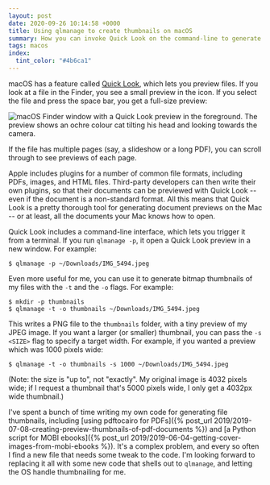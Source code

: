 ```yaml
---
layout: post
date: 2020-09-26 10:14:58 +0000
title: Using qlmanage to create thumbnails on macOS
summary: How you can invoke Quick Look on the command-line to generate high-quality thumbnails.
tags: macos
index:
  tint_color: "#4b6ca1"
---
```


macOS has a feature called [Quick Look](https://en.wikipedia.org/wiki/Quick_Look), which lets you preview files.
If you look at a file in the Finder, you see a small preview in the icon.
If you select the file and press the space bar, you get a full-size preview:

<img src="/images/2020/quick_look_1x.jpg" srcset="/images/2020/quick_look_1x.jpg 1x, /images/2020/quick_look_2x.jpg 2x, /images/2020/quick_look_3x.jpg 3x" alt="macOS Finder window with a Quick Look preview in the foreground. The preview shows an ochre colour cat tilting his head and looking towards the camera.">

If the file has multiple pages (say, a slideshow or a long PDF), you can scroll through to see previews of each page.

Apple includes plugins for a number of common file formats, including PDFs, images, and HTML files.
Third-party developers can then write their own plugins, so that their documents can be previewed with Quick Look -- even if the document is a non-standard format.
All this means that Quick Look
is a pretty thorough tool for generating document previews on the Mac -- or at least, all the documents your Mac knows how to open.

Quick Look includes a command-line interface, which lets you trigger it from a terminal.
If you run `qlmanage -p`, it open a Quick Look preview in a new window.
For example:

```console
$ qlmanage -p ~/Downloads/IMG_5494.jpeg
```

Even more useful for me, you can use it to generate bitmap thumbnails of my files with the `-t` and the `-o` flags.
For example:

```console
$ mkdir -p thumbnails
$ qlmanage -t -o thumbnails ~/Downloads/IMG_5494.jpeg
```

This writes a PNG file to the `thumbnails` folder, with a tiny preview of my JPEG image.
If you want a larger (or smaller) thumbnail, you can pass the `-s <SIZE>` flag to specify a target width.
For example, if you wanted a preview which was 1000&nbsp;pixels wide:

```
$ qlmanage -t -o thumbnails -s 1000 ~/Downloads/IMG_5494.jpeg
```

(Note: the size is "up to", not "exactly".
My original image is 4032 pixels wide; if I request a thumbnail that's 5000 pixels wide, I only get a 4032px wide thumbnail.)

I've spent a bunch of time writing my own code for generating file thumbnails, including [using pdftocairo for PDFs]({% post_url 2019/2019-07-08-creating-preview-thumbnails-of-pdf-documents %}) and [a Python script for MOBI ebooks]({% post_url 2019/2019-06-04-getting-cover-images-from-mobi-ebooks %}).
It's a complex problem, and every so often I find a new file that needs some tweak to the code.
I'm looking forward to replacing it all with some new code that shells out to `qlmanage`, and letting the OS handle thumbnailing for me.
